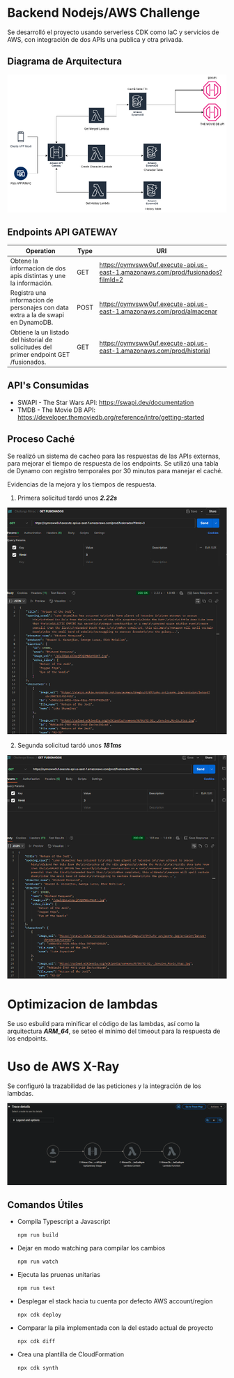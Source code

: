 # Backend Nodejs/AWS Challenge 

Se desarrolló el proyecto usando serverless CDK como IaC y servicios de AWS, con integración de dos APIs una publica y otra privada.

## Diagrama de Arquitectura

![img.png](assets/Rimac_Challenge_Diagrama_Arquitectura.drawio.png)


## Endpoints API GATEWAY


| Operation                                                                               | Type | URI |
|-----------------------------------------------------------------------------------------| ---- | --- |
| Obtene la informacion de dos apis distintas y une la información.                       | GET  | https://oymvsww0uf.execute-api.us-east-1.amazonaws.com/prod/fusionados?filmId=2 |
| Registra una informacion de personajes con data extra a la de swapi en DynamoDB.        | POST  | https://oymvsww0uf.execute-api.us-east-1.amazonaws.com/prod/almacenar |
| Obtiene la un listado del historial de solicitudes del primer endpoint GET /fusionados. | GET  | https://oymvsww0uf.execute-api.us-east-1.amazonaws.com/prod/historial |

## API's Consumidas
* SWAPI - The Star Wars API: https://swapi.dev/documentation
* TMDB - The Movie DB API: https://developer.themoviedb.org/reference/intro/getting-started

## Proceso Caché

Se realizó un sistema de cacheo para las respuestas de las APIs externas, para mejorar el tiempo de respuesta de los endpoints.
Se utilizó una tabla de Dynamo con registro temporales por 30 minutos para manejar el caché.

Evidencias de la mejora y los tiempos de respuesta.

1. Primera solicitud tardó unos ***2.22s***

![img.png](assets/img.png)

2. Segunda solicitud tardó unos ***181ms***

![img_1.png](assets/img_1.png)

# Optimizacion de lambdas

Se uso esbuild para minificar el código de las lambdas, 
así como la arquitectura ***ARM_64***, se seteo el mínimo del timeout para la respuesta de los endpoints.

# Uso de AWS X-Ray

Se configuró la trazabilidad de las peticiones y la integración de los lambdas.

![img_2.png](assets/img_2.png)


## Comandos Útiles

* Compila Typescript a Javascript
  ```
  npm run build
  ```

* Dejar en modo watching para compilar los cambios
  ```
  npm run watch
  ```
* Ejecuta las pruenas unitarias
  ```
  npm run test
  ```

* Desplegar el stack hacia tu cuenta por defecto AWS account/region
  ```
  npx cdk deploy
  ```

* Comparar la pila implementada con la del estado actual de proyecto
  ```
  npx cdk diff
  ```

* Crea una plantilla de CloudFormation
  ```
  npx cdk synth
  ```